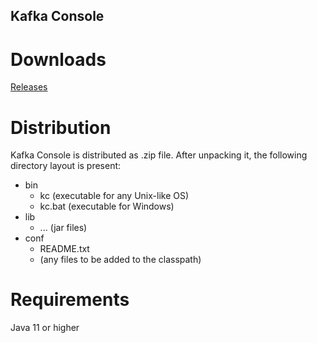 Kafka Console
-------------
# Downloads
[Releases](https://github.com/dzmauchy/kc/releases)

# Distribution

Kafka Console is distributed as .zip file. After unpacking it, the following directory layout is present:

* bin
  * kc (executable for any Unix-like OS)
  * kc.bat (executable for Windows)
* lib
  * ... (jar files)
* conf
  * README.txt
  * (any files to be added to the classpath)

# Requirements

Java 11 or higher
